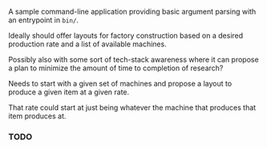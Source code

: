 A sample command-line application providing basic argument parsing with an entrypoint in `bin/`.


Ideally should offer layouts for factory construction based on a desired
production rate and a list of available machines.

Possibly also with some sort of tech-stack awareness where it can propose
a plan to minimize the amount of time to completion of research?

Needs to start with a given set of machines and propose a layout to produce
a given item at a given rate.

That rate could start at just being whatever the machine that produces
that item produces at.

### TODO
